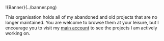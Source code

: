 !{Banner}(../banner.png)

This organisation holds all of my abandoned and old projects that are no longer maintained. You are welcome to browse them at your leisure, but I encourage you to visit my [main account](https://github.com/ibrahimraimi) to see the projects I am actively working on.
